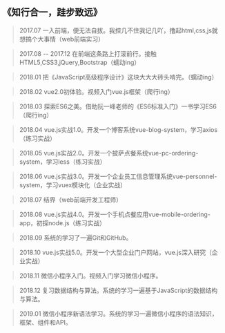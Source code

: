 ﻿## 《知行合一，跬步致远》

> 2017.07 一入前端，便无法自拔。我控几不住我记几吖，撸起html,css,js就想搞个大事情（web前端实习）

> 2017.08 -- 2017.12 在前端这条路上打滚前行。接触HTML5,CSS3,jQuery,Bootstrap（蠕动ing）

> 2018.01 把《JavaScript高级程序设计》这块大大大砖头啃完。（蠕动ing）

> 2018.02 vue2.0初体验。视频入门vue.js框架（爬行ing）

> 2018.03 探索ES6之美。借助阮一峰老师的《ES6标准入门》一书学习ES6（爬行ing）

> 2018.04 vue.js实战1.0。开发一个博客系统vue-blog-system，学习axios（练习实战）

> 2018.05 vue.js实战2.0。开发一个披萨点餐系统vue-pc-ordering-system，学习less（练习实战）

> 2018.06 vue.js实战3.0。开发一个企业员工信息管理系统vue-personnel-system，学习vuex模块化（企业实战）

> 2018.07 结界（web前端开发工程师）

> 2018.08 vue.js实战4.0。开发一个手机点餐应用vue-mobile-ordering-app，初探node.js（练习实战）

> 2018.09 系统的学习了一遍Git和GitHub。

> 2018.10 vue.js实战5.0。开发一个大型企业门户网站，vue.js深入研究（企业实战）

> 2018.11 微信小程序入门。视频入门学习微信小程序。

> 2018.12 复习数据结构与算法。系统的学习一遍基于JavaScript的数据结构与算法。

> 2019.01 微信小程序新语法学习。系统的学习一遍微信小程序的语法知识，框架、组件和API。
